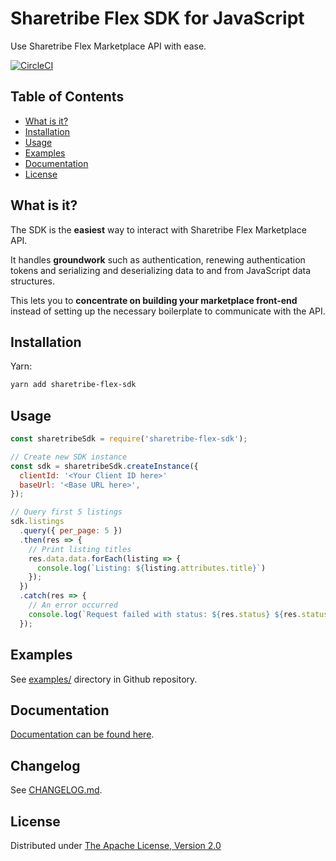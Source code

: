 # Sharetribe Flex SDK for JavaScript

Use Sharetribe Flex Marketplace API with ease.

[![CircleCI](https://circleci.com/gh/sharetribe/flex-sdk-js.svg?style=svg&circle-token=f2209b7cd8300d10f73d359072d7f03f81bff8f4)](https://circleci.com/gh/sharetribe/flex-sdk-js)

## Table of Contents

* [What is it?](#what-is-it)
* [Installation](#installation)
* [Usage](#usage)
* [Examples](#examples)
* [Documentation](#documentation)
* [License](#license)

## What is it?

The SDK is the **easiest** way to interact with Sharetribe Flex
Marketplace API.

It handles **groundwork** such as authentication, renewing
authentication tokens and serializing and deserializing data to and from
JavaScript data structures.

This lets you to **concentrate on building your marketplace
front-end** instead of setting up the necessary boilerplate to
communicate with the API.

## Installation

Yarn:

```sh
yarn add sharetribe-flex-sdk
```

## Usage

```js
const sharetribeSdk = require('sharetribe-flex-sdk');

// Create new SDK instance
const sdk = sharetribeSdk.createInstance({
  clientId: '<Your Client ID here>'
  baseUrl: '<Base URL here>',
});

// Query first 5 listings
sdk.listings
  .query({ per_page: 5 })
  .then(res => {
    // Print listing titles
    res.data.data.forEach(listing => {
      console.log(`Listing: ${listing.attributes.title}`)
    });
  })
  .catch(res => {
    // An error occurred
    console.log(`Request failed with status: ${res.status} ${res.statusText}`);
  });
```

## Examples

See [examples/](https://github.com/sharetribe/flex-sdk-js/tree/master/examples/) directory in Github repository.

## Documentation

[Documentation can be found here](https://sharetribe.github.io/flex-sdk-js/).

## Changelog

See [CHANGELOG.md](./CHANGELOG.md).

## License

Distributed under [The Apache License, Version 2.0](https://github.com/sharetribe/flex-sdk-js/tree/master/LICENSE)
